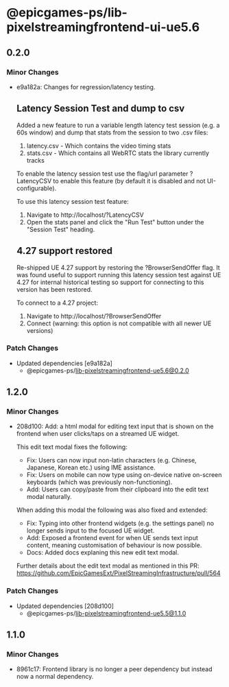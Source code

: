 # @epicgames-ps/lib-pixelstreamingfrontend-ui-ue5.6

## 0.2.0

### Minor Changes

- e9a182a: Changes for regression/latency testing.

    ## Latency Session Test and dump to csv

    Added a new feature to run a variable length latency test session (e.g. a 60s window)
    and dump that stats from the session to two .csv files:

    1. latency.csv - Which contains the video timing stats
    2. stats.csv - Which contains all WebRTC stats the library currently tracks

    To enable the latency session test use the flag/url parameter ?LatencyCSV
    to enable this feature (by default it is disabled and not UI-configurable).

    To use this latency session test feature:

    1. Navigate to http://localhost/?LatencyCSV
    2. Open the stats panel and click the "Run Test" button under the "Session Test" heading.

    ## 4.27 support restored

    Re-shipped UE 4.27 support by restoring the ?BrowserSendOffer flag.
    It was found useful to support running this latency session test against UE 4.27
    for internal historical testing so support for connecting to this version has been restored.

    To connect to a 4.27 project:

    1. Navigate to http://localhost/?BrowserSendOffer
    2. Connect (warning: this option is not compatible with all newer UE versions)

### Patch Changes

- Updated dependencies [e9a182a]
    - @epicgames-ps/lib-pixelstreamingfrontend-ue5.6@0.2.0

## 1.2.0

### Minor Changes

- 208d100: Add: a html modal for editing text input that is shown on the frontend when user clicks/taps on a streamed UE widget.

    This edit text modal fixes the following:

    - Fix: Users can now input non-latin characters (e.g. Chinese, Japanese, Korean etc.) using IME assistance.
    - Fix: Users on mobile can now type using on-device native on-screen keyboards (which was previously non-functioning).
    - Add: Users can copy/paste from their clipboard into the edit text modal naturally.

    When adding this modal the following was also fixed and extended:

    - Fix: Typing into other frontend widgets (e.g. the settings panel) no longer sends input to the focused UE widget.
    - Add: Exposed a frontend event for when UE sends text input content, meaning customisation of behaviour is now possible.
    - Docs: Added docs explaning this new edit text modal.

    Further details about the edit text modal as mentioned in this PR: https://github.com/EpicGamesExt/PixelStreamingInfrastructure/pull/564

### Patch Changes

- Updated dependencies [208d100]
    - @epicgames-ps/lib-pixelstreamingfrontend-ue5.5@1.1.0

## 1.1.0

### Minor Changes

- 8961c17: Frontend library is no longer a peer dependency but instead now a normal dependency.
